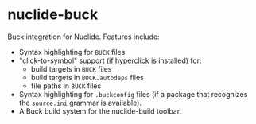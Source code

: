 # nuclide-buck

Buck integration for Nuclide. Features include:

* Syntax highlighting for `BUCK` files.
* "click-to-symbol" support (if [hyperclick](https://atom.io/packages/hyperclick) is installed) for:
  * build targets in `BUCK` files
  * build targets in `BUCK.autodeps` files
  * file paths in `BUCK` files
* Syntax highlighting for `.buckconfig` files (if a package that recognizes the `source.ini`
grammar is available).
* A Buck build system for the nuclide-build toolbar.
